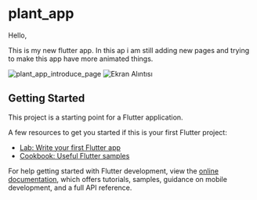 # plant_app

Hello,

This is my new flutter app. In this ap i am still adding new pages and trying to make this app have more animated things.

![plant_app_introduce_page](https://github.com/sametcankosegit/plant_app/assets/129116593/d58a6c8a-a5d2-4bae-a509-f46b10aaae67)
![Ekran Alıntısı](https://github.com/sametcankosegit/plant_app/assets/129116593/6231388d-1d10-4fbe-997f-67697879075b)

## Getting Started

This project is a starting point for a Flutter application.

A few resources to get you started if this is your first Flutter project:

- [Lab: Write your first Flutter app](https://docs.flutter.dev/get-started/codelab)
- [Cookbook: Useful Flutter samples](https://docs.flutter.dev/cookbook)

For help getting started with Flutter development, view the
[online documentation](https://docs.flutter.dev/), which offers tutorials,
samples, guidance on mobile development, and a full API reference.
